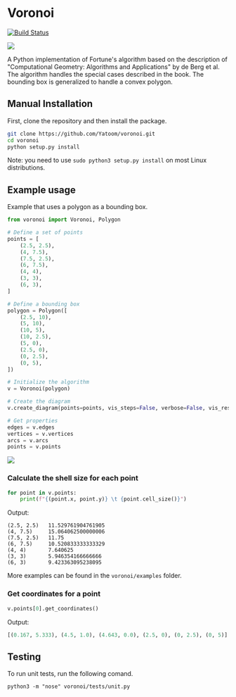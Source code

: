 # Voronoi
[![Build Status](https://travis-ci.org/Yatoom/voronoi.svg?branch=master)](https://travis-ci.org/Yatoom/voronoi)

![](https://raw.githubusercontent.com/Yatoom/voronoi/master/triangle.gif)

A Python implementation of Fortune's algorithm based on the description of "Computational Geometry: Algorithms and Applications" by de Berg et al. The algorithm handles the special cases described in the book. The bounding box is generalized to handle a convex polygon.

## Manual Installation

First, clone the repository and then install the package.
```bash
git clone https://github.com/Yatoom/voronoi.git
cd voronoi
python setup.py install
```
Note: you need to use `sudo python3 setup.py install` on most Linux distributions.

## Example usage

Example that uses a polygon as a bounding box.

```python
from voronoi import Voronoi, Polygon

# Define a set of points
points = [
    (2.5, 2.5),
    (4, 7.5),
    (7.5, 2.5),
    (6, 7.5),
    (4, 4),
    (3, 3),
    (6, 3),
]

# Define a bounding box
polygon = Polygon([
    (2.5, 10),
    (5, 10),
    (10, 5),
    (10, 2.5),
    (5, 0),
    (2.5, 0),
    (0, 2.5),
    (0, 5),
])

# Initialize the algorithm
v = Voronoi(polygon)

# Create the diagram
v.create_diagram(points=points, vis_steps=False, verbose=False, vis_result=True, vis_tree=True)

# Get properties
edges = v.edges
vertices = v.vertices
arcs = v.arcs
points = v.points
```
![](https://raw.githubusercontent.com/Yatoom/voronoi/master/example.png)

### Calculate the shell size for each point
```python
for point in v.points:
    print(f"{(point.x, point.y)} \t {point.cell_size()}")
```
Output:
```
(2.5, 2.5) 	 11.529761904761905
(4, 7.5) 	 15.064062500000006
(7.5, 2.5) 	 11.75
(6, 7.5) 	 10.520833333333329
(4, 4) 	     7.640625
(3, 3) 	     5.946354166666666
(6, 3) 	     9.423363095238095
```

More examples can be found in the `voronoi/examples` folder.

### Get coordinates for a point
```python
v.points[0].get_coordinates()
```
Output:
```python
[(0.167, 5.333), (4.5, 1.0), (4.643, 0.0), (2.5, 0), (0, 2.5), (0, 5)]
```

## Testing
To run unit tests, run the following comand.
```
python3 -m "nose" voronoi/tests/unit.py
```
